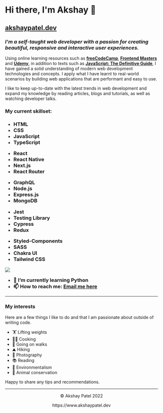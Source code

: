 # Hi there, I'm Akshay 👋

## [akshaypatel.dev](https://www.akshaypatel.dev/)

### *I'm a self-taught web developer with a passion for creating beautiful, responsive and interactive user experiences.*


Using online learning resources such as [**freeCodeCamp**](https://www.freecodecamp.org/), [**Frontend Masters**](https://frontendmasters.com/) and [**Udemy**](https://www.udemy.com/), in addition to texts such as [**JavaScript: The Definitive Guide**](https://www.oreilly.com/library/view/javascript-the-definitive/9781491952016/), I have gained a solid understanding of modern web development technologies and concepts. I apply what I have learnt to real-world scenarios by building web applications that are performant and easy to use.


I like to keep up-to-date with the latest trends in web development and expand my knowledge by reading articles, blogs and tutorials, as well as watching developer talks.


<h3>My current skillset:<h3>
<p>
	<ul>
		<li>HTML</li>
		<li>CSS</li>
		<li>JavaScript</li>
		<li>TypeScript</li>
	</ul>
	<ul>
		<li>React</li>
		<li>React Native</li>
		<li>Next.js</li>
		<li>React Router</li>
	</ul>
	<ul>
		<li>GraphQL</li>
		<li>Node.js</li>
		<li>Express.js</li>
		<li>MongoDB</li>
	</ul>
	<ul>
		<li>Jest</li>
		<li>Testing Library</li>
		<li>Cypress</li>
		<li>Redux</li>
	</ul>
	<ul>
		<li>Styled-Components</li>
		<li>SASS</li>
		<li>Chakra UI</li>
		<li>Tailwind CSS</li>
	</ul>
</p>

<img align="center" src="https://github-readme-stats.vercel.app/api/top-langs/?username=akshaypatel99&layout=compact&theme=prussian&hide_border=true" />

- 🌱 I’m currently learning **Python**
- 📫 How to reach me: [Email me here](https://www.akshaypatel.dev/contact)

---
<h3>My interests</h3>
<p>
	Here are a few things I like to do and that I am passionate
	about outside of writing code.
</p>
<ul className='tech-list'>
	<li>🏋️‍ Lifting weights</li>
	<li>👨‍🍳 Cooking</li>
	<li>🚶‍ Going on walks</li>
	<li>⛰ Hiking</li>
	<li>📸 Photography</li>
	<li>📚 Reading</li>
	<li>🌿 Environmentalism</li>
	<li>🐆 Animal conservation</li>
</ul>
<p>Happy to share any tips and recommendations.</p>

---
<p align="center"> © Akshay Patel 2022</p>
<p align="center">
https://www.akshaypatel.dev
</p>

<!--
**akshaypatel99/akshaypatel99** is a ✨ _special_ ✨ repository because its `README.md` (this file) appears on your GitHub profile.

Here are some ideas to get you started:

- 🔭 I’m currently working on ...
- 🌱 I’m currently learning ...
- 👯 I’m looking to collaborate on ...
- 🤔 I’m looking for help with ...
- 💬 Ask me about ...
- 📫 How to reach me: ...
- 😄 Pronouns: ...
- ⚡ Fun fact: ...
-->
